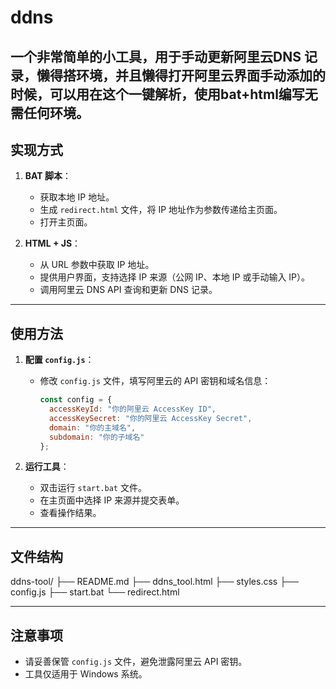 # ddns
一个非常简单的小工具，用于手动更新阿里云DNS 记录，懒得搭环境，并且懒得打开阿里云界面手动添加的时候，可以用在这个一键解析，使用bat+html编写无需任何环境。
---

## **实现方式**
1. **BAT 脚本**：
   - 获取本地 IP 地址。
   - 生成 `redirect.html` 文件，将 IP 地址作为参数传递给主页面。
   - 打开主页面。

2. **HTML + JS**：
   - 从 URL 参数中获取 IP 地址。
   - 提供用户界面，支持选择 IP 来源（公网 IP、本地 IP 或手动输入 IP）。
   - 调用阿里云 DNS API 查询和更新 DNS 记录。

---

## **使用方法**
1. **配置 `config.js`**：
   - 修改 `config.js` 文件，填写阿里云的 API 密钥和域名信息：
     ```javascript
     const config = {
       accessKeyId: "你的阿里云 AccessKey ID",
       accessKeySecret: "你的阿里云 AccessKey Secret",
       domain: "你的主域名",
       subdomain: "你的子域名"
     };
     ```

2. **运行工具**：
   - 双击运行 `start.bat` 文件。
   - 在主页面中选择 IP 来源并提交表单。
   - 查看操作结果。

---

## **文件结构**
   ddns-tool/
   ├── README.md
   ├── ddns_tool.html
   ├── styles.css
   ├── config.js
   ├── start.bat
   └── redirect.html

---

## **注意事项**
- 请妥善保管 `config.js` 文件，避免泄露阿里云 API 密钥。
- 工具仅适用于 Windows 系统。
